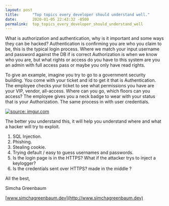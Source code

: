 ```yaml
---
layout: post
title:      "Top topics every developer should understand well."
date:       2020-01-05 22:43:32 -0500
permalink:  top_topics_every_developer_should_understand_well
---
```



What is authorization and authentication, why is it important and some ways they can be hacked?
Authentication is confirming you are who you claim to be, this is the typical login process. Where we match your  input username and password against the DB if  is correct
Authorization is when we know who you are, but what rights or access do you have to this system are you an admin with full access pass or maybe you only have read rights. 

To give an example, imagine you try to go to a government security building. You come with your ticket and id to get it that is Authentication. The employee checks your ticket to see what permissions you have are your VIP, vendor, all-access. Where can you go, which floors can you access?  The employee gives you a neck badge to wear with your status that is your Authorization. The same process in with user credentials.

<a href="https://imgur.com/l71uSt9"><img src="https://i.imgur.com/l71uSt9.png" title="source: imgur.com" /></a>

The better you understand this, it will help you understand where and what a hacker will try to exploit.
1. SQL Injection.
2. Phishing.
3. Stealing cookie.
4. Trying default / easy to guess usernames and passwords.
5. Is the login page is in the HTTPS? What if the attacker trys to  inject a keylogger?
6. Is the credentials sent over HTTPS? made in the middle ?


All the best,

Simcha Greenbaum

[www.simchagreenbaum.dev](http://www.simchagreenbaum.dev)

